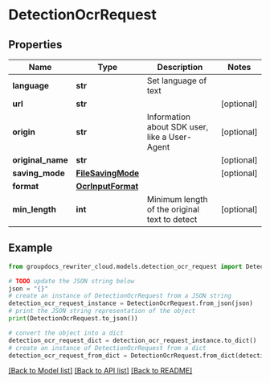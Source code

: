 # DetectionOcrRequest


## Properties

Name | Type | Description | Notes
------------ | ------------- | ------------- | -------------
**language** | **str** | Set language of text | 
**url** | **str** |  | [optional] 
**origin** | **str** | Information about SDK user, like a User-Agent | [optional] 
**original_name** | **str** |  | [optional] 
**saving_mode** | [**FileSavingMode**](FileSavingMode.md) |  | [optional] 
**format** | [**OcrInputFormat**](OcrInputFormat.md) |  | 
**min_length** | **int** | Minimum length of the original text to detect | [optional] 

## Example

```python
from groupdocs_rewriter_cloud.models.detection_ocr_request import DetectionOcrRequest

# TODO update the JSON string below
json = "{}"
# create an instance of DetectionOcrRequest from a JSON string
detection_ocr_request_instance = DetectionOcrRequest.from_json(json)
# print the JSON string representation of the object
print(DetectionOcrRequest.to_json())

# convert the object into a dict
detection_ocr_request_dict = detection_ocr_request_instance.to_dict()
# create an instance of DetectionOcrRequest from a dict
detection_ocr_request_from_dict = DetectionOcrRequest.from_dict(detection_ocr_request_dict)
```
[[Back to Model list]](../README.md#documentation-for-models) [[Back to API list]](../README.md#documentation-for-api-endpoints) [[Back to README]](../README.md)


